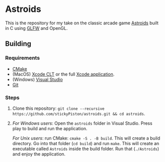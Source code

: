 # Astroids
This is the repository for my take on the classic arcade game [Astroids](https://en.wikipedia.org/wiki/Asteroids_(video_game)) built in C using [GLFW](https://www.glfw.org) and OpenGL.

## Building

### Requirements
- [CMake](https://cmake.org/download/)
- (MacOS) [Xcode CLT](https://medium.com/@mrjohnkilonzi/how-to-resolve-no-xcode-or-clt-version-detected-d0cf2b10a750) or the full [Xcode application](https://apps.apple.com/nl/app/xcode/id497799835?mt=12).
- (Windows) [Visual Studio](https://visualstudio.microsoft.com)
- [Git](https://git-scm.com)

### Steps

1. Clone this repository: `git clone --recursive https://github.com/stickyPiston/astroids.git && cd astroids`.
2. _For Windows users_: Open the `astroids` folder in Visual Studio. Press play to build and run the application.

   _For Unix users_: run CMake: `cmake -S . -B build`. This will create a build directory. Go into that folder (`cd build`) and run `make`. This will create an executable called `Astroids` inside the build folder. Run that (`./Astroids`) and enjoy the application.
